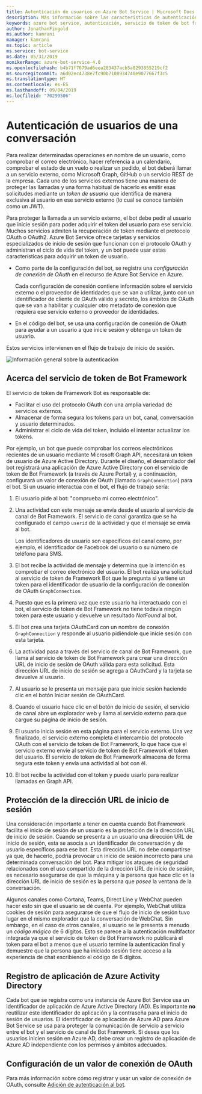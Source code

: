 ```yaml
---
title: Autenticación de usuarios en Azure Bot Service | Microsoft Docs
description: Más información sobre las características de autenticación de usuarios en Azure Bot Service.
keywords: azure bot service, autenticación, servicio de token de bot framework
author: JonathanFingold
ms.author: kamrani
manager: kamrani
ms.topic: article
ms.service: bot-service
ms.date: 05/31/2019
monikerRange: azure-bot-service-4.0
ms.openlocfilehash: b4b71f7679ad6eea283437acb5a8293855219cf2
ms.sourcegitcommit: a6d02ec4738e7fc90b7108934740e9077667f3c5
ms.translationtype: HT
ms.contentlocale: es-ES
ms.lasthandoff: 09/04/2019
ms.locfileid: "70299506"
---
```

# <a name="user-authentication-within-a-conversation"></a>Autenticación de usuarios de una conversación

Para realizar determinadas operaciones en nombre de un usuario, como comprobar el correo electrónico, hacer referencia a un calendario, comprobar el estado de un vuelo o realizar un pedido, el bot deberá llamar a un servicio externo, como Microsoft Graph, GitHub o un servicio REST de la empresa.
Cada uno de los servicios externos tiene una manera de proteger las llamadas y una forma habitual de hacerlo es emitir esas solicitudes mediante un _token de usuario_ que identifica de manera exclusiva al usuario en ese servicio externo (lo cual se conoce también como un JWT).

Para proteger la llamada a un servicio externo, el bot debe pedir al usuario que inicie sesión para poder adquirir el token del usuario para ese servicio.
Muchos servicios admiten la recuperación de token mediante el protocolo OAuth o OAuth2.
Azure Bot Service ofrece tarjetas y servicios especializados de inicio de sesión que funcionan con el protocolo OAuth y administran el ciclo de vida del token, y un bot puede usar estas características para adquirir un token de usuario.

- Como parte de la configuración del bot, se registra una _configuración de conexión de OAuth_ en el recurso de Azure Bot Service en Azure.

    Cada configuración de conexión contiene información sobre el servicio externo o el proveedor de identidades que se van a utilizar, junto con un identificador de cliente de OAuth válido y secreto, los ámbitos de OAuth que se van a habilitar y cualquier otro metadato de conexión que requiera ese servicio externo o proveedor de identidades.

- En el código del bot, se usa una configuración de conexión de OAuth para ayudar a un usuario a que inicie sesión y obtenga un token de usuario.

Estos servicios intervienen en el flujo de trabajo de inicio de sesión.

![Información general sobre la autenticación](./media/bot-builder-concept-authentication.png)

## <a name="about-the-bot-framework-token-service"></a>Acerca del servicio de token de Bot Framework

El servicio de token de Framework Bot es responsable de:

- Facilitar el uso del protocolo OAuth con una amplia variedad de servicios externos.
- Almacenar de forma segura los tokens para un bot, canal, conversación y usuario determinados.
- Administrar el ciclo de vida del token, incluido el intentar actualizar los tokens.

Por ejemplo, un bot que puede comprobar los correos electrónicos recientes de un usuario mediante Microsoft Graph API, necesitará un token de usuario de Azure Active Directory. Durante el diseño, el desarrollador del bot registrará una aplicación de Azure Active Directory con el servicio de token de Bot Framework (a través de Azure Portal) y, a continuación, configurará un valor de conexión de OAuth (llamado `GraphConnection`) para el bot. Si un usuario interactúa con el bot, el flujo de trabajo sería:

1. El usuario pide al bot: "comprueba mi correo electrónico".
1. Una actividad con este mensaje se envía desde el usuario al servicio de canal de Bot Framework. El servicio de canal garantiza que se ha configurado el campo `userid` de la actividad y que el mensaje se envía al bot.

    Los identificadores de usuario son específicos del canal como, por ejemplo, el identificador de Facebook del usuario o su número de teléfono para SMS.

1. El bot recibe la actividad de mensaje y determina que la intención es comprobar el correo electrónico del usuario. El bot realiza una solicitud al servicio de token de Framework Bot que le pregunta si ya tiene un token para el identificador de usuario de la configuración de conexión de OAuth `GraphConnection`.
1. Puesto que es la primera vez que este usuario ha interactuado con el bot, el servicio de token de Bot Framework no tiene todavía ningún token para este usuario y devuelve un resultado _NotFound_ al bot.
1. El bot crea una tarjeta OAuthCard con un nombre de conexión `GraphConnection` y responde al usuario pidiéndole que inicie sesión con esta tarjeta.
1. La actividad pasa a través del servicio de canal de Bot Framework, que llama al servicio de token de Bot Framework para crear una dirección URL de inicio de sesión de OAuth válida para esta solicitud. Esta dirección URL de inicio de sesión se agrega a OAuthCard y la tarjeta se devuelve al usuario.
1. Al usuario se le presenta un mensaje para que inicie sesión haciendo clic en el botón Iniciar sesión de OAuthCard.
1. Cuando el usuario hace clic en el botón de inicio de sesión, el servicio de canal abre un explorador web y llama al servicio externo para que cargue su página de inicio de sesión.
1. El usuario inicia sesión en esta página para el servicio externo. Una vez finalizado, el servicio externo completa el intercambio del protocolo OAuth con el servicio de token de Bot Framework, lo que hace que el servicio externo envíe al servicio de token de Bot Framework el token del usuario. El servicio de token de Bot Framework almacena de forma segura este token y envía una actividad al bot con él.
1. El bot recibe la actividad con el token y puede usarlo para realizar llamadas en Graph API.

## <a name="securing-the-sign-in-url"></a>Protección de la dirección URL de inicio de sesión

Una consideración importante a tener en cuenta cuando Bot Framework facilita el inicio de sesión de un usuario es la protección de la dirección URL de inicio de sesión. Cuando se presenta a un usuario una dirección URL de inicio de sesión, esta se asocia a un identificador de conversación y de usuario específicos para ese bot. Esta dirección URL no debe compartirse ya que, de hacerlo, podría provocar un inicio de sesión incorrecto para una determinada conversación del bot. Para mitigar los ataques de seguridad relacionados con el uso compartido de la dirección URL de inicio de sesión, es necesario asegurarse de que la máquina y la persona que hace clic en la dirección URL de inicio de sesión es la persona que _posee_ la ventana de la conversación.

Algunos canales como Cortana, Teams, Direct Line y WebChat pueden hacer esto sin que el usuario se dé cuenta. Por ejemplo, WebChat utiliza cookies de sesión para asegurarse de que el flujo de inicio de sesión tuvo lugar en el mismo explorador que la conversación de WebChat. Sin embargo, en el caso de otros canales, al usuario se le presenta a menudo un _código mágico_ de 6 dígitos. Esto se parece a la autenticación multifactor integrada ya que el servicio de token de Bot Framework no publicará el token para el bot a menos que el usuario termine la autenticación final y demuestre que la persona que ha iniciado sesión tiene acceso a la experiencia de chat escribiendo el código de 6 dígitos.

## <a name="azure-activity-directory-application-registration"></a>Registro de aplicación de Azure Activity Directory

Cada bot que se registra como una instancia de Azure Bot Service usa un identificador de aplicación de Azure Active Directory (AD). Es importante **no** reutilizar este identificador de aplicación y la contraseña para el inicio de sesión de usuarios. El identificador de aplicación de Azure AD para Azure Bot Service se usa para proteger la comunicación de servicio a servicio entre el bot y el servicio de canal de Bot Framework. Si desea que los usuarios inicien sesión en Azure AD, debe crear un registro de aplicación de Azure AD independiente con los permisos y ámbitos adecuados.

## <a name="configure-an-oauth-connection-setting"></a>Configuración de un valor de conexión de OAuth

Para más información sobre cómo registrar y usar un valor de conexión de OAuth, consulte [Adición de autenticación al bot](bot-builder-authentication.md).

